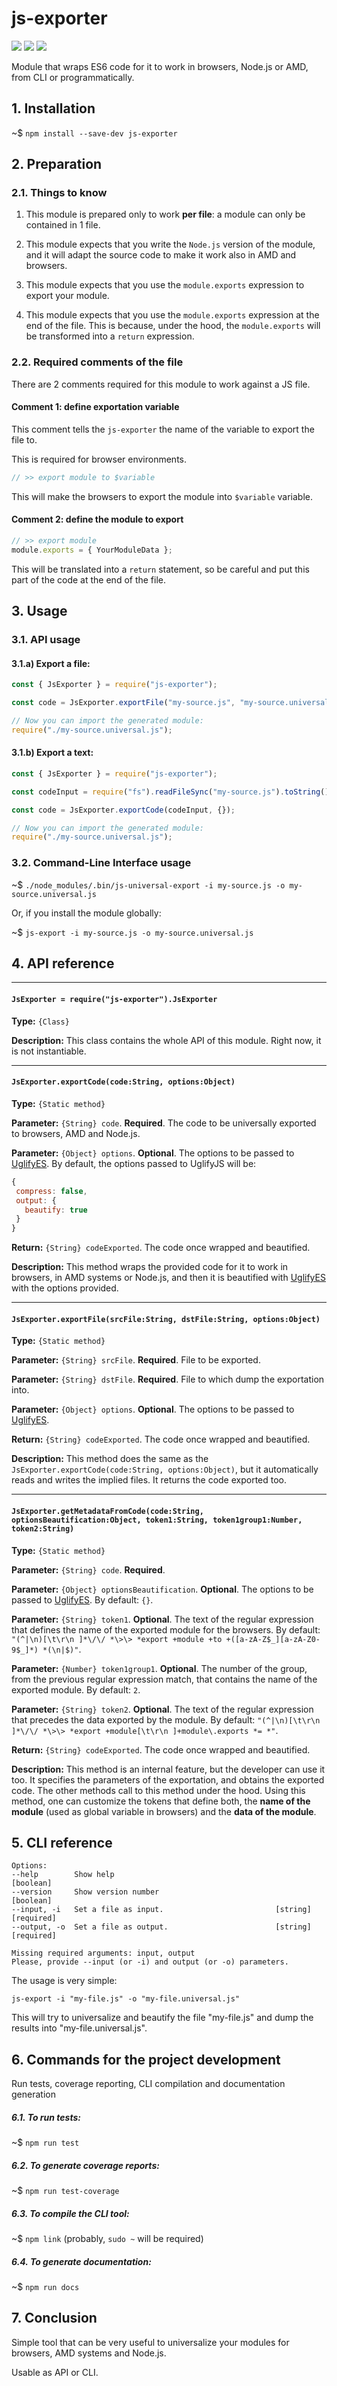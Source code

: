  

# js-exporter

![](https://img.shields.io/badge/js--exporter-v1.0.2-green.svg) ![](https://img.shields.io/badge/tests-passing-green.svg) ![](https://img.shields.io/badge/coverage-100%25-green.svg)

Module that wraps ES6 code for it to work in browsers, Node.js or AMD, from CLI or programmatically.

## 1. Installation

~$ `npm install --save-dev js-exporter`

## 2. Preparation

### 2.1. Things to know

1. This module is prepared only to work **per file**: a module can only be contained in 1 file.

2. This module expects that you write the `Node.js` version of the module, and it will adapt the
source code to make it work also in AMD and browsers.

3. This module expects that you use the `module.exports` expression to export your module.

4. This module expects that you use the `module.exports` expression at the end of the file. This 
is because, under the hood, the `module.exports` will be transformed into a `return` expression.

### 2.2. Required comments of the file

There are 2 comments required for this module to work against a JS file.

#### Comment 1: define exportation variable

This comment tells the `js-exporter` the name of the variable to export the file to.

This is required for browser environments.

```js
// >> export module to $variable
```

This will make the browsers to export the module into `$variable` variable.

#### Comment 2: define the module to export

```js
// >> export module
module.exports = { YourModuleData };
```

This will be translated into a `return` statement, so be careful and put this part of the 
code at the end of the file.

## 3. Usage

### 3.1. API usage

#### 3.1.a) Export a file:

```js
const { JsExporter } = require("js-exporter");

const code = JsExporter.exportFile("my-source.js", "my-source.universal.js", {});

// Now you can import the generated module:
require("./my-source.universal.js");
```

#### 3.1.b) Export a text:

```js
const { JsExporter } = require("js-exporter");

const codeInput = require("fs").readFileSync("my-source.js").toString();

const code = JsExporter.exportCode(codeInput, {});

// Now you can import the generated module:
require("./my-source.universal.js");
```

### 3.2. Command-Line Interface usage

~$ `./node_modules/.bin/js-universal-export -i my-source.js -o my-source.universal.js`

Or, if you install the module globally:

~$ `js-export -i my-source.js -o my-source.universal.js`

## 4. API reference





 

----

#### **`JsExporter = require("js-exporter").JsExporter`**


**Type:** `{Class}`

**Description:** This class contains the whole API of this module. Right now, it is not instantiable.




 


----

#### **`JsExporter.exportCode(code:String, options:Object)`**


**Type:** `{Static method}`

**Parameter:** `{String} code`. **Required**. The code to be universally exported to browsers, AMD and Node.js.

**Parameter:** `{Object} options`. **Optional**. The options to be passed to [UglifyES](https://github.com/mishoo/UglifyJS2). 
By default, the options passed to UglifyJS will be:

```js
{
 compress: false,
 output: {
   beautify: true
 } 
}
```


**Return:** `{String} codeExported`. The code once wrapped and beautified.

**Description:** This method wraps the provided code for it to work in browsers, in AMD systems or Node.js, and then it 
is beautified with [UglifyES](https://github.com/mishoo/UglifyJS2) with the options provided.




 


----

#### **`JsExporter.exportFile(srcFile:String, dstFile:String, options:Object)`**


**Type:** `{Static method}`

**Parameter:** `{String} srcFile`. **Required**. File to be exported.

**Parameter:** `{String} dstFile`. **Required**. File to which dump the exportation into.

**Parameter:** `{Object} options`. **Optional**. The options to be passed to [UglifyES](https://github.com/mishoo/UglifyJS2).

**Return:** `{String} codeExported`. The code once wrapped and beautified.

**Description:** This method does the same as the `JsExporter.exportCode(code:String, options:Object)`,
but it automatically reads and writes the implied files. It returns the code exported too.




 


----

#### **`JsExporter.getMetadataFromCode(code:String, optionsBeautification:Object, token1:String, token1group1:Number, token2:String)`**


**Type:** `{Static method}`

**Parameter:** `{String} code`. **Required**.

**Parameter:** `{Object} optionsBeautification`. **Optional**. The options to be passed to [UglifyES](https://github.com/mishoo/UglifyJS2). By default: `{}`.

**Parameter:** `{String} token1`. **Optional**. The text of the regular expression that defines the name of the exported module for the browsers. By default: `"(^|\n)[\t\r\n ]*\/\/ *\>\> *export +module +to +([a-zA-Z$_][a-zA-Z0-9$_]*) *(\n|$)"`.

**Parameter:** `{Number} token1group1`. **Optional**. The number of the group, from the previous regular expression match, that contains the name of the exported module. By default: `2`.

**Parameter:** `{String} token2`. **Optional**. The text of the regular expression that precedes the data exported by the module. By default: `"(^|\n)[\t\r\n ]*\/\/ *\>\> *export +module[\t\r\n ]+module\.exports *= *"`.

**Return:** `{String} codeExported`. The code once wrapped and beautified.

**Description:** This method is an internal feature, but the developer can use it too. It specifies the parameters of
the exportation, and obtains the exported code. The other methods call to this method under the hood. Using this method, 
one can customize the tokens that define both, the **name of the module** (used as global variable in browsers) and the **data of the module**.




 


## 5. CLI reference

```
Options:
--help        Show help                                              [boolean]
--version     Show version number                                    [boolean]
--input, -i   Set a file as input.                         [string] [required]
--output, -o  Set a file as output.                        [string] [required]

Missing required arguments: input, output
Please, provide --input (or -i) and output (or -o) parameters.
```

The usage is very simple:

```
js-export -i "my-file.js" -o "my-file.universal.js"
```

This will try to universalize and beautify the file "my-file.js" and dump the results into "my-file.universal.js".

## 6. Commands for the project development

Run tests, coverage reporting, CLI compilation and documentation generation

##### 6.1. To run tests:

~$ `npm run test`

##### 6.2. To generate coverage reports:

~$ `npm run test-coverage`

##### 6.3. To compile the CLI tool:

~$ `npm link` (probably, `sudo ~` will be required)

##### 6.4. To generate documentation:

~$ `npm run docs`


## 7. Conclusion

Simple tool that can be very useful to universalize your modules for browsers, AMD systems and Node.js.

Usable as API or CLI.




